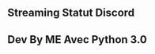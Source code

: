 Streaming Statut Discord 
-------------------------------
Dev By ME
Avec Python 3.0
-------------------------------

